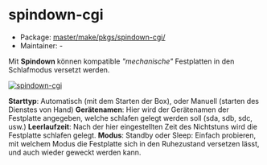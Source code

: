# spindown-cgi
 - Package: [master/make/pkgs/spindown-cgi/](https://github.com/Freetz-NG/freetz-ng/tree/master/make/pkgs/spindown-cgi/)
 - Maintainer: -

Mit **Spindown** können kompatible *"mechanische"* Festplatten in den
Schlafmodus versetzt werden.

[![spindown-cgi](../screenshots/69_md.png)](../screenshots/69.png)

**Starttyp**: Automatisch (mit dem Starten der Box), oder Manuell
(starten des Dienstes von Hand)
**Gerätenamen**: Hier wird der Gerätenamen der Festplatte angegeben,
welche schlafen gelegt werden soll (sda, sdb, sdc, usw.)
**Leerlaufzeit**: Nach der hier eingestellten Zeit des Nichtstuns wird
die Festplatte schlafen gelegt.
**Modus**: Standby oder Sleep: Einfach probieren, mit welchem Modus die
Festplatte sich in den Ruhezustand versetzen lässt, und auch wieder
geweckt werden kann.

